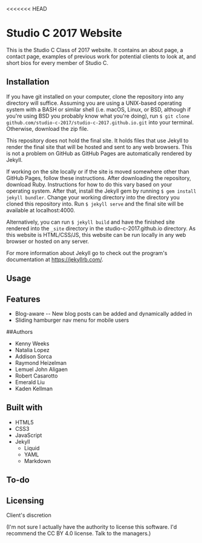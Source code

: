 <<<<<<< HEAD
# Studio C 2017 Website
This is the Studio C Class of 2017 website. It contains an about page, a contact page, examples of previous work for potential clients to look at, and short bios for every member of Studio C.

## Installation
If you have git installed on your computer, clone the repository into any directory will suffice. Assuming you are using a UNIX-based operating system with a BASH or similar shell (i.e. macOS, Linux, or BSD, although if you're using BSD you probably know what you're doing), run `$ git clone github.com/studio-c-2017/studio-c-2017.github.io.git` into your terminal. Otherwise, download the zip file.

This repository does not hold the final site. It holds files that use Jekyll to render the final site that will be hosted and sent to any web browsers. This is not a problem on GitHub as GitHub Pages are automatically rendered by Jekyll.

If working on the site locally or if the site is moved somewhere other than GitHub Pages, follow these instructions. After downloading the repository, download Ruby. Instructions for how to do this vary based on your operating system. After that, install the Jekyll gem by running `$ gem install jekyll bundler`. Change your working directory into the directory you cloned this repository into. Run `$ jekyll serve` and the final site will be available at localhost:4000.

Alternatively, you can run `$ jekyll build` and have the finished site rendered into the `_site` directory in the studio-c-2017.github.io directory. As this website is HTML/CSS/JS, this website can be run locally in any web browser or hosted on any server.

For more information about Jekyll go to check out the program's documentation at <https://jekyllrb.com/>.

## Usage


## Features
- Blog-aware -- New blog posts can be added and dynamically added in
- Sliding hamburger nav menu for mobile users

##Authors
- Kenny Weeks
- Natalia Lopez
- Addison Sorca
- Raymond Heizelman
- Lemuel John Aligaen
- Robert Casarotto
- Emerald Liu
- Kaden Kellman

## Built with
- HTML5
- CSS3
- JavaScript
- Jekyll
    - Liquid
    - YAML
    - Markdown

## To-do

## Licensing
Client's discretion

(I'm not sure I actually have the authority to license this software. I'd recommend the CC BY 4.0 license. Talk to the managers.)
